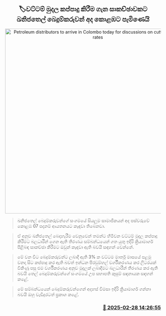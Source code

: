 <p align='center'><b><h2 align='center' title='Petroleum distributors to arrive in Colombo today for discussions on cutting discount rates'>🏷වට්ටම් මුදල කප්පාදු කිරීම ගැන සාකච්ඡාවක​ට ඛනිජතෙල් බෙදුම්කරුවන් අද කොළඹට පැමිණෙයි</h2></b></p>
<p align='center'><img src='https://helakuru.sgp1.cdn.digitaloceanspaces.com/esana/images/lib/fuel-bowser-archived.jpg' width='600' alt='Petroleum distributors to arrive in Colombo today for discussions on cutting discount rates'></p>

> ඛනිජතෙල් බෙදුම්කරුවන්ගේ සංගමයේ සියලුම සාමාජිකයන් අද පස්වරුවේ කොළඹ 07 පදනම් ආයතනයට කැඳවා තිබෙනවා.

> ඒ අනුව ඛනිජතෙල් බෙදාහැරීම වෙනුවෙන් තමන්ට හිමිවන වට්ටම් මුදල කප්පාදු කිරීමට බලධාරීන් ගෙන ඇති තීරණය සම්බන්ධයෙන් ගත යුතු ඉදිරි ක්‍රියාමාර්ග පිළිබඳ සාකච්ඡා කිරීමට ඔවුන් කැඳවා ඇති බවයි සඳහන් වෙන්නේ.

> මේ වන විට බෙදුම්කරුවන්ට ලබාදී ඇති 3% ක වට්ටම මාර්තු මාසයේ පළමු වනදා සිට කප්පාදු කර ඇති බවත් ඉන්ධන පිරවුම්හල් වර්ගීකරණය කර ලීටර​යක් විකිණූ පසු එම වර්ගීකරණය අනුව මුදලක් ලබාදීමට බලධාරීන් තීරණය කර ඇති බවයි තෙල් බෙදුම්කරුවන්ගේ සංගමයේ උප සභාපති කුසුම් සඳනායක සඳහන් කළේ.

> මේ සම්බන්ධයෙන් බෙදුම්කරුවන්ගෙන් අදහස් විමසා ඉදිරි ක්‍රියාමාර්ග ගන්නා බවයි ඔහු වැඩිදුරටත් ප්‍රකාශ කළේ. 



<h3 align='right'><a href='https://www.helakuru.lk/esana/p/107898/'>📅 2025-02-28 14:26:55</a></h3>
